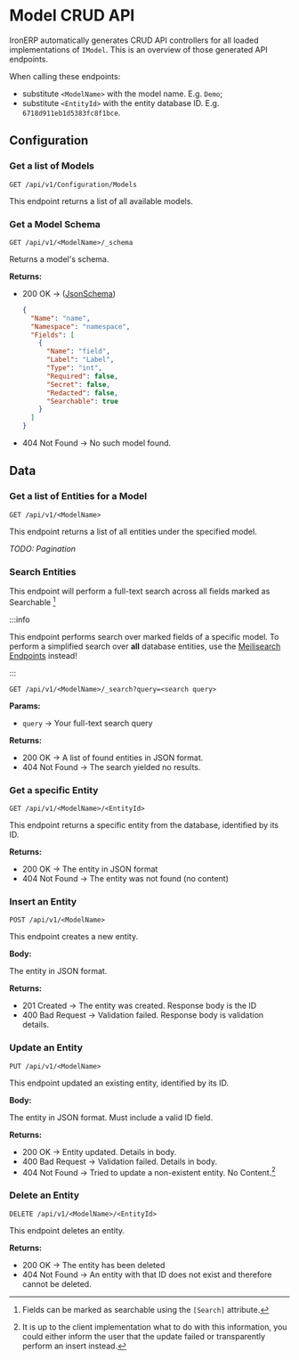 # Model CRUD API

IronERP automatically generates CRUD API controllers for all loaded 
implementations of `IModel`. This is an overview of those generated API
endpoints.

When calling these endpoints:

 - substitute `<ModelName>` with the model name. E.g. `Demo`;
 - substitute `<EntityId>` with the entity database ID. E.g. `6718d911eb1d5383fc8f1bce`.

## Configuration

### Get a list of Models

`GET /api/v1/Configuration/Models`

This endpoint returns a list of all available models.

### Get a Model Schema

`GET /api/v1/<ModelName>/_schema`

Returns a model's schema.

**Returns:**

 - 200 OK -> ([JsonSchema](https://github.com/IronERP/IronERP/blob/main/support/json_schema/model_schema.json))
   ```json
   {
     "Name": "name",
     "Namespace": "namespace",
     "Fields": [
       {
         "Name": "field",
         "Label": "Label",
         "Type": "int",
         "Required": false,
         "Secret": false,
         "Redacted": false,
         "Searchable": true
       }
     ]
   }
   ```
 - 404 Not Found -> No such model found.

## Data

### Get a list of Entities for a Model

`GET /api/v1/<ModelName>`

This endpoint returns a list of all entities under the specified model.

*TODO: Pagination*

### Search Entities

This endpoint will perform a full-text search across all fields marked as 
Searchable [^2]

:::info

This endpoint performs search over marked fields of a specific model. To
perform a simplified search over **all** database entities, use the
[Meilisearch Endpoints](/docs/Engine/API/meilisearch) instead!

:::

`GET /api/v1/<ModelName>/_search?query=<search query>`

**Params:**

 - `query` -> Your full-text search query

**Returns:**

 - 200 OK -> A list of found entities in JSON format.
 - 404 Not Found -> The search yielded no results.


### Get a specific Entity

`GET /api/v1/<ModelName>/<EntityId>`

This endpoint returns a specific entity from the database, identified by its ID.

**Returns:**

 - 200 OK -> The entity in JSON format
 - 404 Not Found -> The entity was not found (no content)

### Insert an Entity

`POST /api/v1/<ModelName>`

This endpoint creates a new entity.

**Body:**

The entity in JSON format.

**Returns:**

 - 201 Created -> The entity was created. Response body is the ID
 - 400 Bad Request -> Validation failed. Response body is validation details.

### Update an Entity

`PUT /api/v1/<ModelName>`

This endpoint updated an existing entity, identified by its ID.

**Body:**

The entity in JSON format. Must include a valid ID field.

**Returns:**

 - 200 OK -> Entity updated. Details in body.
 - 400 Bad Request -> Validation failed. Details in body.
 - 404 Not Found -> Tried to update a non-existent entity. No Content.[^1]

### Delete an Entity

`DELETE /api/v1/<ModelName>/<EntityId>`

This endpoint deletes an entity.

**Returns:**

 - 200 OK -> The entity has been deleted
 - 404 Not Found -> An entity with that ID does not exist and therefore cannot
   be deleted.

[^1]: It is up to the client implementation what to do with this information,
      you could either inform the user that the update failed or transparently
      perform an insert instead.
[^2]: Fields can be marked as searchable using the `[Search]` attribute.
